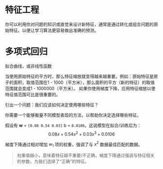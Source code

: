 # 特征工程
你可以利用你对问题的知识或直觉来设计新特征，通常是通过转化或组合问题的原始特征。以便让学习算法更容易做出准确的预测。

# 多项式回归
拟合曲线，或非线性函数

当使用原始特征的平方时，那么特征缩放就变得越来越重要。例如：原始特征是房子的面积，取值范围在1 - 1000（平方米），那么面积的平方（新的特征）的取值范围就会变成1 - 1000000（平方米）。
如果你使用梯度下降，应用特征缩放以使特征值范围可比是很重要的。

引出一个问题：我们应该如何决定使用哪些特征？

你需要一个能够衡量不同模型表现的方法，以帮助你决定选择哪些特征。

假设有 $\mathbf{w}$ = `[0.08 0.54 0.03]` b = `0.0106`。这说模型在拟合/训练后为：
$$ 0.08x + 0.54x^2 + 0.03x^3 + 0.0106 $$

梯度下降通过相对增加 $w_1$ 项的权重，强调了与 $x^2$ 数据最佳匹配的数据。
> 权重值越小，意味着特征越不重要/不正确，梯度下降通过强调与特征相关的参数，为我们选择了“正确”的特征。